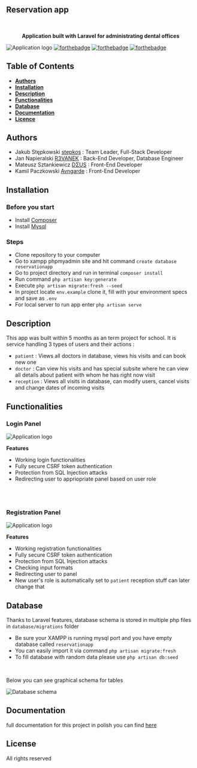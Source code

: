 ## Reservation app



<br/>


**<p align="center">Application built with Laravel for administrating dental offices</p>**

![Application logo](https://github.com/stepkos/ReservationApp/blob/main/doc/readme/login.png)
[![forthebadge](https://forthebadge.com/images/badges/built-by-developers.svg)](https://forthebadge.com)
[![forthebadge](https://forthebadge.com/images/badges/compatibility-ie-6.svg)](https://forthebadge.com)
[![forthebadge](https://forthebadge.com/images/badges/built-with-love.svg)](https://forthebadge.com)



## Table of Contents
* **[Authors](#Authors)**
* **[Installation](#Installation)**
* **[Description](#Description)**
* **[Functionalities](#Functionalities)**
* **[Database](#Database)**
* **[Documentation](#Documentation)**
* **[Licence](#Licence)**


## Authors

- Jakub Stępkowski [stepkos](https://github.com/stepkos) : Team Leader, Full-Stack Developer
- Jan Napieralski [R3VANEK](https://github.com/R3VANEK) : Back-End Developer, Database Engineer
- Mateusz Sztankiewicz [DΣUS](https://github.com/GodsCrisis) : Front-End Developer
- Kamil Paczkowski [Avngarde](https://github.com/Avngarde) : Front-End Developer


## Installation

### Before you start
 - Install [Composer](https://getcomposer.org/)
 - Install [Mysql](https://www.apachefriends.org/pl/index.html)


### Steps
- Clone repository to your computer
- Go to xampp phpmyadmin site and hit command ```create database reservationapp```
- Go to project directory and run in terminal ```composer install```
- Run command ```php artisan key:generate```
- Execute ```php artisan migrate:fresh --seed```
- In project locate ```env.example``` clone it, fill with your environment specs and save as ```.env```
- For local server to run app enter ```php artisan serve```


## Description

This app was built within 5 months as an term project for school. It is service handling 3 types of users and their actions :
- ```patient``` : Views all doctors in database, views his visits and can book new one
- ```doctor``` : Can view his visits and has special subsite where he can view all details about patient with whom he has right now visit
- ```reception``` : Views all visits in database, can modify users, cancel visits and change dates of incoming visits


## Functionalities

### Login Panel
![Application logo](https://github.com/stepkos/ReservationApp/blob/main/doc/readme/login.png)


**Features**
- Working login functionalities
- Fully secure CSRF token authentication
- Protection from SQL Injection attacks
- Redirecting user to appriopriate panel based on user role

<br/>
<br/>


### Registration Panel
![Application logo](https://github.com/stepkos/ReservationApp/blob/main/doc/readme/registration.png)

**Features**
- Working registration functionalities
- Fully secure CSRF token authentication
- Protection from SQL Injection attacks
- Checking input formats
- Redirecting user to panel 
- New user's role is automatically set to ```patient``` reception stuff can later change that

## Database

Thanks to Laravel features, database schema is stored in multiple php files in ```database/migrations``` folder
- Be sure your XAMPP is running mysql port and you have empty database called ```reservationapp```
- You can easily import it via command ```php artisan migrate:fresh``` 
- To fill database with random data please use ```php artisan db:seed```
<br/>

Below you can see graphical schema for tables

![Database schema](https://github.com/stepkos/ReservationApp/blob/main/doc/readme/schema.png)

## Documentation
full documentation for this project in polish you can find [here](https://github.com/stepkos/ReservationApp/blob/main/doc/ReservationApp.pdf)

## License

All rights reserved



